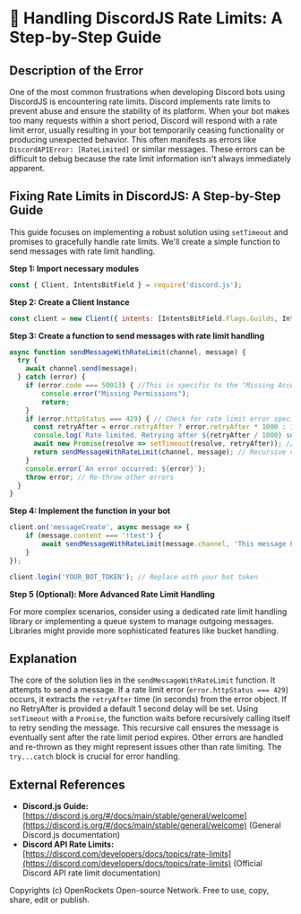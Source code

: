 # 🐞 Handling DiscordJS Rate Limits: A Step-by-Step Guide


## Description of the Error

One of the most common frustrations when developing Discord bots using DiscordJS is encountering rate limits.  Discord implements rate limits to prevent abuse and ensure the stability of its platform.  When your bot makes too many requests within a short period, Discord will respond with a rate limit error, usually resulting in your bot temporarily ceasing functionality or producing unexpected behavior.  This often manifests as errors like `DiscordAPIError: [RateLimited]` or similar messages.  These errors can be difficult to debug because the rate limit information isn't always immediately apparent.


## Fixing Rate Limits in DiscordJS: A Step-by-Step Guide

This guide focuses on implementing a robust solution using `setTimeout` and promises to gracefully handle rate limits.  We'll create a simple function to send messages with rate limit handling.


**Step 1:  Import necessary modules**

```javascript
const { Client, IntentsBitField } = require('discord.js');
```

**Step 2: Create a Client Instance**

```javascript
const client = new Client({ intents: [IntentsBitField.Flags.Guilds, IntentsBitField.Flags.GuildMessages] });
```

**Step 3: Create a function to send messages with rate limit handling**

```javascript
async function sendMessageWithRateLimit(channel, message) {
  try {
    await channel.send(message);
  } catch (error) {
    if (error.code === 50013) { //This is specific to the "Missing Access" error. It might need to be checked for rate limits specifically.
        console.error("Missing Permissions");
        return;
    }
    if (error.httpStatus === 429) { // Check for rate limit error specifically
      const retryAfter = error.retryAfter ? error.retryAfter * 1000 : 1000; //Default to 1 second delay for any other errors (adjust as needed)
      console.log(`Rate limited. Retrying after ${retryAfter / 1000} seconds.`);
      await new Promise(resolve => setTimeout(resolve, retryAfter)); // Wait before retrying
      return sendMessageWithRateLimit(channel, message); // Recursive call to retry
    }
    console.error(`An error occurred: ${error}`);
    throw error; // Re-throw other errors
  }
}

```

**Step 4:  Implement the function in your bot**

```javascript
client.on('messageCreate', async message => {
    if (message.content === '!test') {
        await sendMessageWithRateLimit(message.channel, 'This message handles rate limits!');
    }
});

client.login('YOUR_BOT_TOKEN'); // Replace with your bot token
```

**Step 5 (Optional): More Advanced Rate Limit Handling**

For more complex scenarios, consider using a dedicated rate limit handling library or implementing a queue system to manage outgoing messages.  Libraries might provide more sophisticated features like bucket handling.

## Explanation

The core of the solution lies in the `sendMessageWithRateLimit` function. It attempts to send a message. If a rate limit error (`error.httpStatus === 429`) occurs, it extracts the `retryAfter` time (in seconds) from the error object. If no RetryAfter is provided a default 1 second delay will be set. Using `setTimeout` with a `Promise`, the function waits before recursively calling itself to retry sending the message.  This recursive call ensures the message is eventually sent after the rate limit period expires. Other errors are handled and re-thrown as they might represent issues other than rate limiting.  The `try...catch` block is crucial for error handling.


## External References

* **Discord.js Guide:** [https://discord.js.org/#/docs/main/stable/general/welcome](https://discord.js.org/#/docs/main/stable/general/welcome)  (General Discord.js documentation)
* **Discord API Rate Limits:** [https://discord.com/developers/docs/topics/rate-limits](https://discord.com/developers/docs/topics/rate-limits) (Official Discord API rate limit documentation)


Copyrights (c) OpenRockets Open-source Network. Free to use, copy, share, edit or publish.

